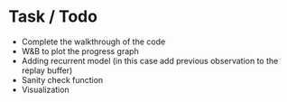 # Task / Todo

* Complete the walkthrough of the code
* W&B to plot the progress graph
* Adding recurrent model (in this case add previous observation to the replay buffer)
* Sanity check function
* Visualization 